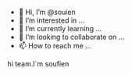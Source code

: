 - 👋 Hi, I’m @souien
- 👀 I’m interested in ...
- 🌱 I’m currently learning ...
- 💞️ I’m looking to collaborate on ...
- 📫 How to reach me ...

<!---
souien/souien is a ✨ special ✨ repository because its `README.md` (this file) appears on your GitHub profile.
You can click the Preview link to take a look at your changes.
--->
hi team.I`m soufien 

